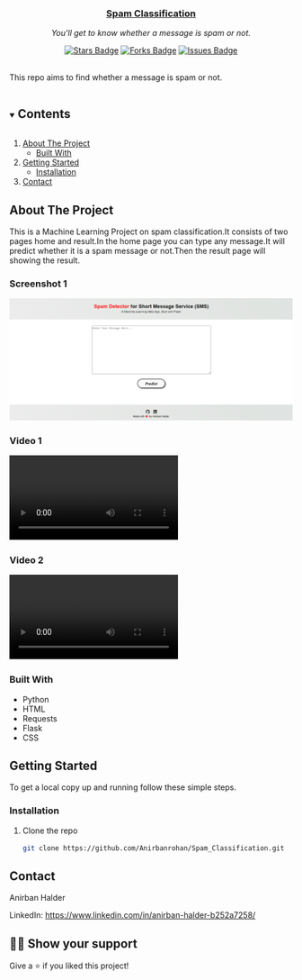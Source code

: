 <p align="center">
    <a href="https://github.com/Anirbanrohan/Technology-Lookup-Web-Application">
      <h3 align="center">Spam Classification</h3>
    </a>
  </p>
  <p align="center"><i>You'll get to know whether a message is spam or not.</i></p>
  <div align="center">
    <a href="https://github.com/Anirbanrohan/Technology-Lookup-Web-Application/stargazers"><img src="https://img.shields.io/github/stars/Anirbanrohan/Technology-Lookup-Web-Application" alt="Stars Badge"/></a>
  <a href="https://github.com/Anirbanrohan/Technology-Lookup-Web-Application/network/members"><img src="https://img.shields.io/github/forks/Anirbanrohan/Technology-Lookup-Web-Application" alt="Forks Badge"/></a>
  <a href="https://github.com/Anirbanrohan/Technology-Lookup-Web-Application/issues"><img src="https://img.shields.io/github/issues/Anirbanrohan/Technology-Lookup-Web-Application" alt="Issues Badge"/></a>
  </div>
  <br>
  
  This repo aims to find whether a message is spam or not.
  
  
  <details open="open">
    <summary><h2 style="display: inline-block">Contents</h2></summary>
    <ol>
      <li>
        <a href="#about-the-project">About The Project</a>
        <ul>
          <li><a href="#built-with">Built With</a></li>
        </ul>
      </li>
      <li>
        <a href="#getting-started">Getting Started</a>
        <ul>
          <li><a href="#installation">Installation</a></li>
        </ul>
      </li>
      <li><a href="#contact">Contact</a></li>
    </ol>
  </details>
  
  
  ## About The Project
  
  This is a Machine Learning Project on spam classification.It consists of two pages home and result.In the home page you can type any message.It will predict whether it is a spam message or not.Then the result page will showing the result.
  
  ### Screenshot 1
  ![](Spam-SMS-Classifier-Deployment-master/readme_resources/1.png)
  
  
  ### Video 1
  ![](Spam-SMS-Classifier-Deployment-master/readme_resources/Notspam.mp4)
  
  
  ### Video 2
  ![](Spam-SMS-Classifier-Deployment-master/readme_resources/Spam.mp4)
  
  
  
  ### Built With
  
  * Python
  * HTML
  * Requests
  * Flask
  * CSS
    
  
  
  
  ## Getting Started
  
  To get a local copy up and running follow these simple steps.
  
  
  
  ### Installation
  
  1. Clone the repo
  
     ```sh
     git clone https://github.com/Anirbanrohan/Spam_Classification.git
     ```
     
  
  
  ## Contact
  
  Anirban Halder
  
  LinkedIn: https://www.linkedin.com/in/anirban-halder-b252a7258/
  
  
  
  
  
  ## :man_astronaut: Show your support
  
  Give a ⭐️ if you liked this project!
  
